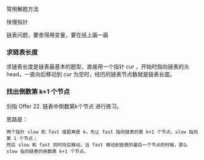 常用解题方法

快慢指针

链表问题，要舍得用变量，要在纸上画一画



### 求链表长度

求链表长度是链表最基本的题型，直接用一个指针 cur ，开始时指向链表的头 head，一直向后移动到 cur 为空时，经历的链表节点数就是链表长度。





### 找出倒数第 k+1 个节点

剑指 Offer 22. 链表中倒数第k个节点 进行练习。

思路是：

    两个指针 slow 和 fast 值距离是 k，先让 fast 指向链表的第 k+1 个节点，slow 指向第 1 个节点；
    然后 slow 和 fast 同时向后移动，当 fast 移动到链表的最后一个节点的时候，那么 slow 指向链表的倒数第 k+1 个节点。

